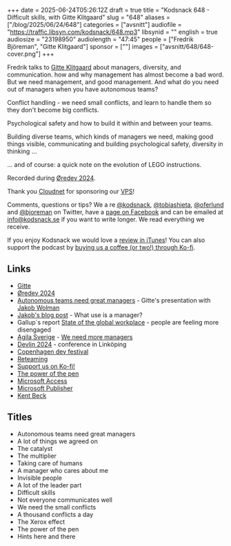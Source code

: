 +++
date = 2025-06-24T05:26:12Z
draft = true
title = "Kodsnack 648 - Difficult skills, with Gitte Klitgaard"
slug = "648"
aliases = ["/blog/2025/06/24/648"]
categories = ["avsnitt"]
audiofile = "https://traffic.libsyn.com/kodsnack/648.mp3"
libsynid = ""
english = true
audiosize = "23198950"
audiolength = "47:45"
people = ["Fredrik Björeman", "Gitte Klitgaard"]
sponsor = [""]
images = ["avsnitt/648/648-cover.png"]
+++

Fredrik talks to [Gitte Klitgaard](https://nativewired.com/) about managers, diversity, and communication. how and why management has almost become a bad word. But we need management, and good management. And what do you need out of managers when you have autonomous teams?

Conflict handling - we need small conflicts, and learn to handle them so they don't become big conflicts.

Psychological safety and how to build it within and between your teams.

Building diverse teams, which kinds of managers we need, making good things visible, communicating and building psychological safety, diversity in thinking …

… and of course: a quick note on the evolution of LEGO instructions.

Recorded during [Øredev 2024](https://archive.oredev.org/2024/#/).

Thank you [Cloudnet](http://www.cloudnet.se) for sponsoring our [VPS](http://en.wikipedia.org/wiki/Virtual_private_server)!

Comments, questions or tips? We a	re [@kodsnack](https://www.twitter.com/kodsnack), [@tobiashieta](https://www.twitter.com/tobiashieta), [@oferlund](https://twitter.com/oferlund) and [@bjoreman](https://www.twitter.com/bjoreman) on Twitter, have a [page on Facebook](https://www.facebook.com/kodsnack) and can be emailed at [info@kodsnack.se](mailto:info@kodsnack.se) if you want to write longer. We read everything we receive.

If you enjoy Kodsnack we would love a [review in iTunes](http://itunes.apple.com/se/podcast/kodsnack/id561631498?l=en)! You can also support the podcast by <a href="https://ko-fi.com/kodsnack" rel="payment">buying us a coffee (or two!) through Ko-fi</a>.

## Links ##
* [Gitte](https://nativewired.com/)
* [Øredev 2024](https://archive.oredev.org/2024/#/)
*  [Autonomous teams need great managers](https://www.youtube.com/watch?v=0xY4_Ui4E-Y) - Gitte's presentation with [Jakob Wolman](https://dk.linkedin.com/in/jakobwolman)
* [Jakob's blog post](https://jakobwolman.medium.com/what-use-is-a-manager-19c3dd52fc02) - What use is a manager?
* Gallup´s report [State of the global workplace](https://www.gallup.com/workplace/349484/state-of-the-global-workplace.aspx) - people are feeling more disengaged
* [Agila Sverige](https://agilasverige.lovable.app/) - [We need more managers](https://www.youtube.com/watch?v=vR1_r20iAWc)
* [Devlin 2024](https://events.responsive.se/tidigare-arrangemang/devlin2024/devlin2024-konferensdagen?view=Events&id=137&task=civicrm/event/info&reset=1) - conference in Linköping
* [Copenhagen dev festival](https://ndccopenhagen.com/)
* [Reteaming](https://agilealliance.org/resources/experience-reports/dynamic-reteaming-how-we-thrive-by-rebuilding-teams/)
* [Support us on Ko-fi!](https://ko-fi.com/kodsnack)
* [The power of the pen](https://www.scientificamerican.com/article/the-power-of-the-pen/)
* [Microsoft Access](https://en.wikipedia.org/wiki/Microsoft_Access)
* [Microsoft Publisher](https://en.wikipedia.org/wiki/Microsoft_Publisher)
* [Kent Beck](https://kentbeck.com/)

## Titles ##
* Autonomous teams need great managers
* A lot of things we agreed on
* The catalyst
* The multiplier
* Taking care of humans
* A manager who cares about me
* Invisible people
* A lot of the leader part
* Difficult skills
* Not everyone communicates well
* We need the small conflicts
* A thousand conflicts a day
* The Xerox effect
* The power of the pen
* Hints here and there